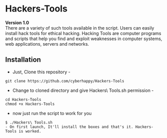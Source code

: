 # Hackers-Tools

**Version 1.0** <br />
There are a variety of such tools available in the script. Users can easily install hack tools for ethical hacking.
Hacking Tools are computer programs and scripts that help you find and exploit weaknesses in computer systems, web applications, servers and networks.
## Installation

- Just, Clone this repository -
<pre><code>git clone https://github.com/cyberhappy/Hackers-Tools
</code></pre>
- Change to cloned directory and give Hackers\ Tools.sh permission -
<pre><code>cd Hackers-Tools
chmod +x Hackers-Tools
</code></pre>
- now just run the script to work for you
<pre><code>$ ./Hackers\ Tools.sh
- On first launch, It'll install the boxes and that's it. Hackers-Tools is worked.
